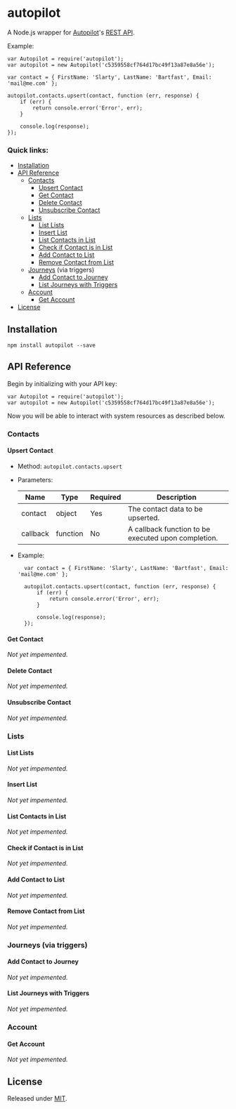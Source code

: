 # autopilot

A Node.js wrapper for [Autopilot](https://autopilothq.com/)'s [REST API](http://docs.autopilot.apiary.io/).

Example:

	var Autopilot = require('autopilot');
	var autopilot = new Autopilot('c5359558cf764d17bc49f13a87e8a56e');

	var contact = { FirstName: 'Slarty', LastName: 'Bartfast', Email: 'mail@me.com' };

	autopilot.contacts.upsert(contact, function (err, response) {
		if (err) {
			return console.error('Error', err);
		}

		console.log(response);
	});

### Quick links:
* [Installation](#installation)
* [API Reference](#api-reference)
	* [Contacts](#contacts)
		* [Upsert Contact](#upsert-contact)
		* [Get Contact](#get-contact)
		* [Delete Contact](#delete-contact)
		* [Unsubscribe Contact](#unsubscribe-contact)
	* [Lists](#lists)
		* [List Lists](#list-lists)
		* [Insert List](#insert-list)
		* [List Contacts in List](#list-contacts-in-list)
		* [Check if Contact is in List](#check-if-contact-is-in-list)
		* [Add Contact to List](#add-contact-to-list)
		* [Remove Contact from List](#remove-contact-from-list)
	* [Journeys](#journeys) (via triggers)
		* [Add Contact to Journey](#add-contact-to-journey)
		* [List Journeys with Triggers](#list-journeys-with-triggers)
	* [Account](#account)
		* [Get Account](#get-account)
* [License](#license)

## Installation

	npm install autopilot --save

## API Reference

Begin by initializing with your API key:

	var Autopilot = require('autopilot');
	var autopilot = new Autopilot('c5359558cf764d17bc49f13a87e8a56e');

Now you will be able to interact with system resources as described below.

### Contacts

#### Upsert Contact

* Method: `autopilot.contacts.upsert`
* Parameters:

	| Name      | Type     | Required | Description                                         |
	|-----------|----------|----------|-----------------------------------------------------|
	| contact   | object   | Yes      | The contact data to be upserted.                    |
	| callback  | function | No       | A callback function to be executed upon completion. |
* Example:

		var contact = { FirstName: 'Slarty', LastName: 'Bartfast', Email: 'mail@me.com' };

		autopilot.contacts.upsert(contact, function (err, response) {
			if (err) {
				return console.error('Error', err);
			}

			console.log(response);
		});

#### Get Contact

*Not yet impemented.*

#### Delete Contact

*Not yet impemented.*

#### Unsubscribe Contact

*Not yet impemented.*

### Lists

#### List Lists

*Not yet impemented.*

#### Insert List

*Not yet impemented.*

#### List Contacts in List

*Not yet impemented.*

#### Check if Contact is in List

*Not yet impemented.*

#### Add Contact to List

*Not yet impemented.*

#### Remove Contact from List

*Not yet impemented.*

### Journeys (via triggers)

#### Add Contact to Journey

*Not yet impemented.*

#### List Journeys with Triggers

*Not yet impemented.*

### Account

#### Get Account

*Not yet impemented.*

## License

Released under [MIT](https://github.com/Torchlite/autopilot/blob/master/LICENSE.md).
